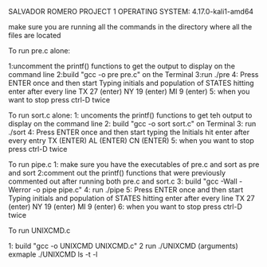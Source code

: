 SALVADOR ROMERO
PROJECT 1
OPERATING SYSTEM: 4.17.0-kali1-amd64

make sure you are running all the commands in the directory where all the files are located

To run pre.c alone:

1:uncomment the printf() functions to get the output to display on the command line
2:build "gcc -o pre pre.c" on the Terminal
3:run ./pre
4: Press ENTER once and then start Typing initials and population of STATES hitting enter after every line
	TX 27 (enter)
	NY 19 (enter)
	MI 9  (enter)
5: when you want to stop press ctrl-D twice 


To run sort.c alone:
1: uncoments the printf() functions to get teh output to display on the command line
2: build "gcc -o sort sort.c" on Terminal
3: run ./sort
4: Press ENTER once and then start typing the Initials hit enter after every entry
	TX (ENTER)
	AL (ENTER)
	CN (ENTER)
5: when you want to stop press ctrl-D twice



To run pipe.c 
1: make sure you have the executables of pre.c and sort as pre and sort
2:comment out the printf() functions that were previously commented out after running both pre.c and sort.c 
3: build "gcc -Wall -Werror -o pipe pipe.c"
4: run ./pipe 
5: Press ENTER once and then start Typing initials and population of STATES hitting enter after every line
	TX 27 (enter)
	NY 19 (enter)
	MI 9  (enter)
6: when you want to stop press ctrl-D twice 

To run UNIXCMD.c

1: build "gcc -o UNIXCMD UNIXCMD.c"
2 run ./UNIXCMD (arguments)
  exmaple ./UNIXCMD ls -t -l

	

 